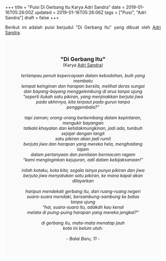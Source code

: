 +++
title = "Puisi Di Gerbang Itu Karya Adri Sandra"
date = 2019-01-16T05:26:00Z
updated = 2019-01-16T05:26:06Z
tags = ["Puisi", "Adri Sandra"]
draft = false
+++

<div dir="ltr" style="text-align: left;" trbidi="on"><div style="text-align: justify;">Berikut ini adalah puisi berjudul "Di Gerbang Itu" yang dibuat oleh <a href="https://id.wikipedia.org/wiki/Adri_Sandra" target="_blank">Adri Sandra</a>. </div><br /><div style="background: #FAFAFA; font-size: 14px; height: auto; margin: 0 auto; padding: 50px; text-align: center; width: auto;"><span style="font-size: 18px;"><b>"Di Gerbang Itu"</b></span><br />(Karya <a href="https://www.sekata.web.id/tags/adri-sandra" target="_blank">Adri Sandra</a>) <br /><br /><i>terlampau penuh kepercayaan dalam kebodohan, buih yang membatu<br />tempat keinginan dan harapan bersila, melihat deras sungai<br />dan bayang-bayang menggelembung di arus tanpa ujung<br />“seperti itukah satu pikiran, yang menjinakkan berjuta jiwa<br />pada akhirnya, kita terpaut pada gurun tanpa penggembala?”<br /><br />tapi zaman; orang-orang berkembang dalam kepintaran, mengukir bayangan<br />tatkala khayalan dan ketidakmungkinan, jadi ada, tumbuh sejajar dengan langit<br />satu pikiran akan jadi rumit<br />berjuta jiwa dan harapan yang mereka hela, menghadang tajam<br />dalam pertanyaan dan penilaian bermacam ragam<br />“kami menginginkan kejujuran, adil dalam kebijaksanaan!”<br /><br />inilah kotaku, kota kita; segala isinya punya pikiran dan jiwa<br />berjuta jiwa menyatukan satu pikiran, ke mana kapal akan dilayarkan<br /><br />haripun mendekati gerbang itu, dari ruang-ruang negeri<br />suara-suara mendaki, bersambung-sambung ke batas tanpa ujung<br />“hai, suara-suara itu, adakah kau kenal<br />melata di puing-puing harapan yang mereka jengkal?”<br /><br />di gerbang itu, mata-mata menatap jauh<br />kota ini belum utuh.<br /><br />- Balai Baru, 11 -</i> </div></div>
